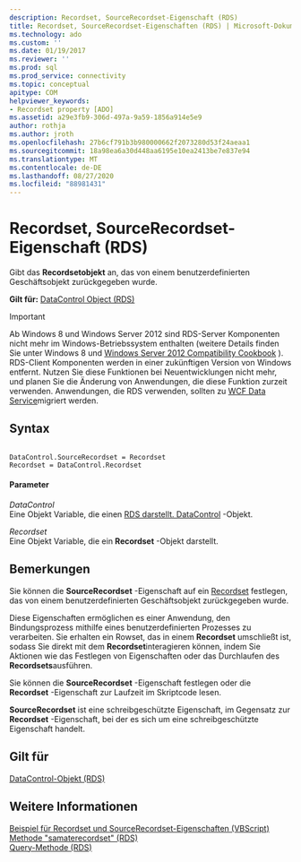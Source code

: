 ```yaml
---
description: Recordset, SourceRecordset-Eigenschaft (RDS)
title: Recordset, SourceRecordset-Eigenschaften (RDS) | Microsoft-Dokumentation
ms.technology: ado
ms.custom: ''
ms.date: 01/19/2017
ms.reviewer: ''
ms.prod: sql
ms.prod_service: connectivity
ms.topic: conceptual
apitype: COM
helpviewer_keywords:
- Recordset property [ADO]
ms.assetid: a29e3fb9-306d-497a-9a59-1856a914e5e9
author: rothja
ms.author: jroth
ms.openlocfilehash: 27b6cf791b3b980000662f2073280d53f24aeaa1
ms.sourcegitcommit: 18a98ea6a30d448aa6195e10ea2413be7e837e94
ms.translationtype: MT
ms.contentlocale: de-DE
ms.lasthandoff: 08/27/2020
ms.locfileid: "88981431"
---
```

# <a name="recordset-sourcerecordset-properties-rds"></a>Recordset, SourceRecordset-Eigenschaft (RDS)
Gibt das **Recordsetobjekt** an, das von einem benutzerdefinierten Geschäftsobjekt zurückgegeben wurde.  
  
 **Gilt für:** [DataControl Object (RDS)](./datacontrol-object-rds.md)  
  
> [!IMPORTANT]
>  Ab Windows 8 und Windows Server 2012 sind RDS-Server Komponenten nicht mehr im Windows-Betriebssystem enthalten (weitere Details finden Sie unter Windows 8 und [Windows Server 2012 Compatibility Cookbook](https://www.microsoft.com/download/details.aspx?id=27416) ). RDS-Client Komponenten werden in einer zukünftigen Version von Windows entfernt. Nutzen Sie diese Funktionen bei Neuentwicklungen nicht mehr, und planen Sie die Änderung von Anwendungen, die diese Funktion zurzeit verwenden. Anwendungen, die RDS verwenden, sollten zu [WCF Data Service](https://go.microsoft.com/fwlink/?LinkId=199565)migriert werden.  
  
## <a name="syntax"></a>Syntax  
  
```  
  
DataControl.SourceRecordset = Recordset  
Recordset = DataControl.Recordset   
```  
  
#### <a name="parameters"></a>Parameter  
 *DataControl*  
 Eine Objekt Variable, die einen [RDS darstellt. DataControl](./datacontrol-object-rds.md) -Objekt.  
  
 *Recordset*  
 Eine Objekt Variable, die ein **Recordset** -Objekt darstellt.  
  
## <a name="remarks"></a>Bemerkungen  
 Sie können die **SourceRecordset** -Eigenschaft auf ein [Recordset](../ado-api/recordset-object-ado.md) festlegen, das von einem benutzerdefinierten Geschäftsobjekt zurückgegeben wurde.  
  
 Diese Eigenschaften ermöglichen es einer Anwendung, den Bindungsprozess mithilfe eines benutzerdefinierten Prozesses zu verarbeiten. Sie erhalten ein Rowset, das in einem **Recordset** umschließt ist, sodass Sie direkt mit dem **Recordset**interagieren können, indem Sie Aktionen wie das Festlegen von Eigenschaften oder das Durchlaufen des **Recordsets**ausführen.  
  
 Sie können die **SourceRecordset** -Eigenschaft festlegen oder die **Recordset** -Eigenschaft zur Laufzeit im Skriptcode lesen.  
  
 **SourceRecordset** ist eine schreibgeschützte Eigenschaft, im Gegensatz zur **Recordset** -Eigenschaft, bei der es sich um eine schreibgeschützte Eigenschaft handelt.  
  
## <a name="applies-to"></a>Gilt für  
 [DataControl-Objekt (RDS)](./datacontrol-object-rds.md)  
  
## <a name="see-also"></a>Weitere Informationen  
 [Beispiel für Recordset und SourceRecordset-Eigenschaften (VBScript)](./recordset-and-sourcerecordset-properties-example-vbscript.md)   
 [Methode "samaterecordset" (RDS)](./createrecordset-method-rds.md)   
 [Query-Methode (RDS)](./query-method-rds.md)